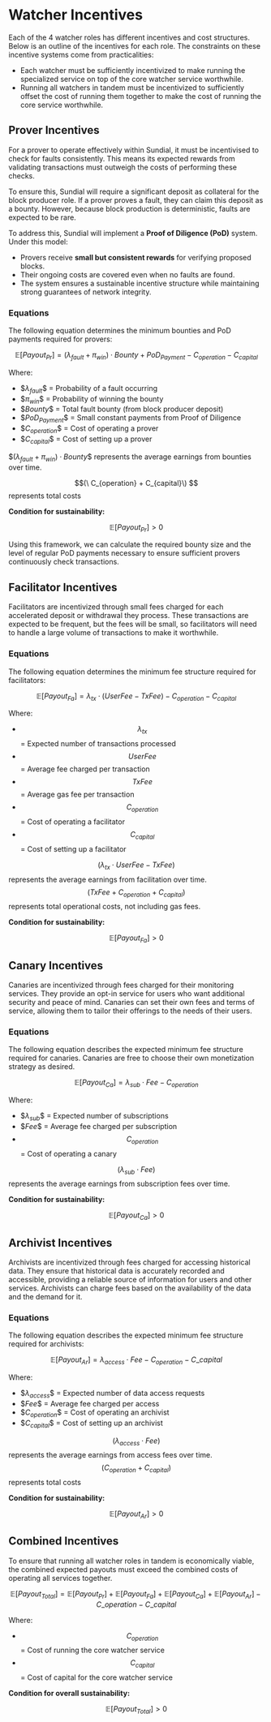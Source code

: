 # Watcher Incentives

Each of the 4 watcher roles has different incentives and cost structures. Below is an outline of the incentives for each role. The constraints on these incentive systems come from practicalities:

- Each watcher must be sufficiently incentivized to make running the specialized service on top of the core watcher service worthwhile.
- Running all watchers in tandem must be incentivized to sufficiently offset the cost of running them together to make the cost of running the core service worthwhile.

## Prover Incentives

For a prover to operate effectively within Sundial, it must be incentivised to check for faults consistently. This means its expected rewards from validating transactions must outweigh the costs of performing these checks.

To ensure this, Sundial will require a significant deposit as collateral for the block producer role. If a prover proves a fault, they can claim this deposit as a bounty. However, because block production is deterministic, faults are expected to be rare.

To address this, Sundial will implement a **Proof of Diligence (PoD)** system. Under this model:

- Provers receive **small but consistent rewards** for verifying proposed blocks.
- Their ongoing costs are covered even when no faults are found.
- The system ensures a sustainable incentive structure while maintaining strong guarantees of network integrity.

### Equations

The following equation determines the minimum bounties and PoD payments required for provers:

$$
\mathbb{E}[Payout_{Pr}] = (\lambda_{fault} + \pi_{win}) \cdot Bounty + PoD_{Payment} - C_{operation} - C_{capital}
$$

Where:

- $$\lambda_{fault}\$$ = Probability of a fault occurring
- $$\pi_{win}\$$ = Probability of winning the bounty
- $$Bounty\$$ = Total fault bounty (from block producer deposit)
- $$PoD_{Payment}\$$ = Small constant payments from Proof of Diligence
- $$C_{operation}\$$ = Cost of operating a prover
- $$C_{capital}\$$ = Cost of setting up a prover

$$(\lambda_{fault} + \pi_{win}) \cdot Bounty\$$ represents the average earnings from bounties over time.

$$(\ C_{operation} + C_{capital}\) $$ represents total costs

**Condition for sustainability:**

$$
\mathbb{E}[Payout_{Pr}] > 0
$$

Using this framework, we can calculate the required bounty size and the level of regular PoD payments necessary to ensure sufficient provers continuously check transactions.

## Facilitator Incentives

Facilitators are incentivized through small fees charged for each accelerated deposit or withdrawal they process. These transactions are expected to be frequent, but the fees will be small, so facilitators will need to handle a large volume of transactions to make it worthwhile.

### Equations

The following equation determines the minimum fee structure required for facilitators:

$$
\mathbb{E}[Payout_{Fa}] = \lambda_{tx} \cdot (UserFee - TxFee) - C_{operation} - C_{capital}
$$

Where:

- $$\lambda_{tx}$$ = Expected number of transactions processed
- $$UserFee$$ = Average fee charged per transaction
- $$TxFee$$ = Average gas fee per transaction
- $$C_{operation}$$ = Cost of operating a facilitator
- $$C_{capital}$$ = Cost of setting up a facilitator

$$(\lambda_{tx} \cdot UserFee - TxFee) $$ represents the average earnings from facilitation over time.
$$(TxFee + C_{operation} + C_{capital}) $$ represents total operational costs, not including gas fees.

**Condition for sustainability:**


$$
\mathbb{E}[Payout_{Fa}] > 0
$$

## Canary Incentives

Canaries are incentivized through fees charged for their monitoring services. They provide an opt-in service for users who want additional security and peace of mind. Canaries can set their own fees and terms of service, allowing them to tailor their offerings to the needs of their users.

### Equations

The following equation describes the expected minimum fee structure required for canaries. Canaries are free to choose their own monetization strategy as desired.


$$
\mathbb{E}[Payout_{Ca}] = \lambda_{sub} \cdot Fee - C_{operation}
$$

Where:

- $$\lambda_{sub}\$$ = Expected number of subscriptions
- $$Fee\$$ = Average fee charged per subscription
- $$C_{operation}$$ = Cost of operating a canary

$$(\lambda_{sub} \cdot Fee) $$ represents the average earnings from subscription fees over time.

**Condition for sustainability:**


$$
\mathbb{E}[Payout_{Ca}] > 0
$$

## Archivist Incentives

Archivists are incentivized through fees charged for accessing historical data. They ensure that historical data is accurately recorded and accessible, providing a reliable source of information for users and other services. Archivists can charge fees based on the availability of the data and the demand for it.

### Equations

The following equation describes the expected minimum fee structure required for archivists:


$$
\mathbb{E}[Payout_{Ar}] = \lambda_{access} \cdot Fee - C_{operation} - C\_{capital}
$$

Where:

- $$\lambda_{access}\$$ = Expected number of data access requests
- $$Fee\$$ = Average fee charged per access
- $$C_{operation}\$$ = Cost of operating an archivist
- $$C_{capital}\$$ = Cost of setting up an archivist

$$(\lambda_{access} \cdot Fee) $$ represents the average earnings from access fees over time.
$$(C_{operation} + C_{capital}) $$ represents total costs

**Condition for sustainability:**


$$
\mathbb{E}[Payout_{Ar}] > 0
$$

## Combined Incentives

To ensure that running all watcher roles in tandem is economically viable, the combined expected payouts must exceed the combined costs of operating all services together.


$$
\mathbb{E}[Payout_{Total}] = \mathbb{E}[Payout_{Pr}] + \mathbb{E}[Payout_{Fa}] + \mathbb{E}[Payout_{Ca}] + \mathbb{E}[Payout_{Ar}] - C\_{operation} - C\_{capital}
$$

Where:

- $$C_{operation}$$ = Cost of running the core watcher service
- $$C_{capital}$$ = Cost of capital for the core watcher service

**Condition for overall sustainability:**


$$
\mathbb{E}[Payout_{Total}] > 0
$$
